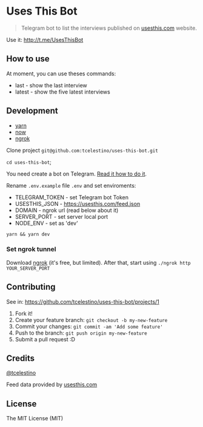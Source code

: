 # Uses This Bot

> Telegram bot to list the interviews published on [usesthis.com](https://usesthis.com) website.

Use it: http://t.me/UsesThisBot

## How to use

At moment, you can use theses commands:

- last - show the last interview
- latest - show the five latest interviews

## Development

- [yarn](https://yarnpkg.com/)
- [now](https://zeit.co/home)
- [ngrok](https://ngrok.com/)

Clone project `git@github.com:tcelestino/uses-this-bot.git`

`cd uses-this-bot`;

You need create a bot on Telegram. [Read it how to do it](https://core.telegram.org/bots).

Rename `.env.example` file `.env` and set enviroments:

- TELEGRAM_TOKEN - set Telegram bot Token
- USESTHIS_JSON - https://usesthis.com/feed.json
- DOMAIN - ngrok url (read below about it)
- SERVER_PORT - set server local port
- NODE_ENV - set as 'dev'

`yarn && yarn dev`

### Set ngrok tunnel

Download [ngrok](https://ngrok.com/) (it's free, but limited). After that, start using `./ngrok http YOUR_SERVER_PORT`

## Contributing

See in: https://github.com/tcelestino/uses-this-bot/projects/1

1. Fork it!
2. Create your feature branch: `git checkout -b my-new-feature`
3. Commit your changes: `git commit -am 'Add some feature'`
4. Push to the branch: `git push origin my-new-feature`
5. Submit a pull request :D


## Credits

[@tcelestino](https:/github.com/tcelestino)

Feed data provided by [usesthis.com](https://usesthis.com)

## License

The MIT License (MIT)
